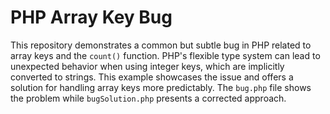 # PHP Array Key Bug
This repository demonstrates a common but subtle bug in PHP related to array keys and the `count()` function.  PHP's flexible type system can lead to unexpected behavior when using integer keys, which are implicitly converted to strings. This example showcases the issue and offers a solution for handling array keys more predictably.  The `bug.php` file shows the problem while `bugSolution.php` presents a corrected approach.